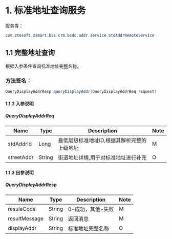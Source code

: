 # 1. 标准地址查询服务
服务类：
```java
com.ztesoft.zsmart.bss.crm.bcdc.addr.service.StdAddrRemoteService
```
## 1.1 完整地址查询
根据入参条件查询标准地址完整名称。
### 方法签名：
```java
QueryDisplayAddrResp queryDisplayAddr(QueryDisplayAddrReq request)
```
#### 1.1.2 入参说明
##### QueryDisplayAddrReq 
| Name | Type | Description | Note |
| ---- | ---- | ----------- | ---- |
| stdAddrId| Long | 最低层级标准地址ID,根据其解析完整的上级地址 | M |
| streetAddr| String| 街道地址详情,用于对标准地址进行补充 | O |


#### 1.1.3 出参说明
##### QueryDisplayAddrResp 
| Name | Type | Description | Note |
| ---- | ---- | ----------- | ---- |
| resuleCode | String | 0-成功，其他-失败 | M |
| resultMessage | String | 返回消息 | M |
| displayAddr | String | 标准地址完整名称 | O |